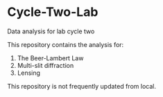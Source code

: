 # Cycle-Two-Lab
Data analysis for lab cycle two 

This repository contains the analysis for:
1. The Beer-Lambert Law
2. Multi-slit diffraction
3. Lensing


This repository is not frequently updated from local.
